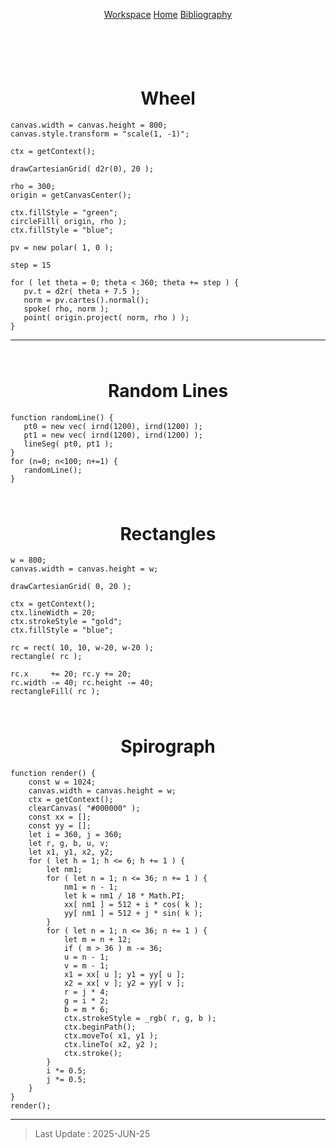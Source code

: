 
<head>
<meta charset="utf-8">
<script>
document.title = "Chachi Examples";
</script>
<style>
@import url("./style/docs.css");
h1 {
    text-align : center;
    margin-top : 64px;
}
header {
    height : 68px;
    line-height : 30px;
}
</style>
<script src="./../api/editables.js"></script>
</head>

<header>
<nav>
<a href="./">Workspace</a>
<a href="http://dave-legacy/stereogram/docs/chachi-examples.html">Home</a>
<a href="http://dave-legacy/stereogram/docs/biblio.html">Bibliography</a>
</nav>
</header>

# Wheel

```chachi
canvas.width = canvas.height = 800;
canvas.style.transform = "scale(1, -1)";

ctx = getContext();

drawCartesianGrid( d2r(0), 20 );

rho = 300;
origin = getCanvasCenter();

ctx.fillStyle = "green";
circleFill( origin, rho );
ctx.fillStyle = "blue";

pv = new polar( 1, 0 );

step = 15

for ( let theta = 0; theta < 360; theta += step ) {
   pv.t = d2r( theta + 7.5 );
   norm = pv.cartes().normal();
   spoke( rho, norm );
   point( origin.project( norm, rho ) );
}
```

---

# Random Lines

```chachi
function randomLine() {
   pt0 = new vec( irnd(1200), irnd(1200) );
   pt1 = new vec( irnd(1200), irnd(1200) );
   lineSeg( pt0, pt1 );
}
for (n=0; n<100; n+=1) {
   randomLine();
}
```

# Rectangles

```chachi
w = 800;
canvas.width = canvas.height = w;

drawCartesianGrid( 0, 20 );

ctx = getContext();
ctx.lineWidth = 20;
ctx.strokeStyle = "gold";
ctx.fillStyle = "blue";

rc = rect( 10, 10, w-20, w-20 );
rectangle( rc );

rc.x     += 20; rc.y += 20;
rc.width -= 40; rc.height -= 40;
rectangleFill( rc );
```

# Spirograph

```chachi
function render() {
    const w = 1024;
    canvas.width = canvas.height = w;
    ctx = getContext();
    clearCanvas( "#000000" );
    const xx = [];
    const yy = [];
    let i = 360, j = 360;
    let r, g, b, u, v;
    let x1, y1, x2, y2;
    for ( let h = 1; h <= 6; h += 1 ) {
        let nm1;
        for ( let n = 1; n <= 36; n += 1 ) {
            nm1 = n - 1;
            let k = nm1 / 18 * Math.PI;
            xx[ nm1 ] = 512 + i * cos( k );
            yy[ nm1 ] = 512 + j * sin( k );
        }
        for ( let n = 1; n <= 36; n += 1 ) {
            let m = n + 12;
            if ( m > 36 ) m -= 36;
            u = n - 1;
            v = m - 1;
            x1 = xx[ u ]; y1 = yy[ u ];
            x2 = xx[ v ]; y2 = yy[ v ];
            r = j * 4;
            g = i * 2;
            b = m * 6;
            ctx.strokeStyle = _rgb( r, g, b );
            ctx.beginPath();
            ctx.moveTo( x1, y1 );
            ctx.lineTo( x2, y2 );
            ctx.stroke();
        }
        i *= 0.5;
        j *= 0.5;
    }
}
render();

```

---

> Last Update : 2025-JUN-25

<script>
addEventListener( 'load', () => { 
    editables( 'td'  );
    editables( 'pre' );
    editables( 'h1'  );
} );
</script>



